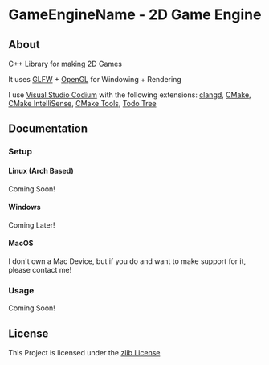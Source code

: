 # GameEngineName - 2D Game Engine

## About
C++ Library for making 2D Games

It uses [GLFW](www.glfw.org) + [OpenGL](www.opengl.org) for Windowing + Rendering

I use [Visual Studio Codium](https://vscodium.com/) with the following extensions: [clangd](https://open-vsx.org/extension/llvm-vs-code-extensions/vscode-clangd), [CMake](https://open-vsx.org/extension/twxs/cmake), [CMake IntelliSense](https://open-vsx.org/extension/KylinIdeTeam/cmake-intellisence), [CMake Tools](https://open-vsx.org/extension/ms-vscode/cmake-tools), [Todo Tree](https://open-vsx.org/vscode/item?itemName=Gruntfuggly.todo-tree)

## Documentation

### Setup

#### Linux (Arch Based)

Coming Soon!

#### Windows

Coming Later!

#### MacOS

I don't own a Mac Device, but if you do and want to make support for it, please contact me!

### Usage

Coming Soon!

## License

This Project is licensed under the [zlib License](https://opensource.org/license/zlib-license-php/)
